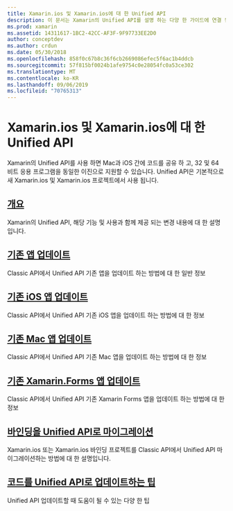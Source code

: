 ```yaml
---
title: Xamarin.ios 및 Xamarin.ios에 대 한 Unified API
description: 이 문서는 Xamarin의 Unified API를 설명 하는 다양 한 가이드에 연결 됩니다. 연결 된 콘텐츠 Unified API에 대 한 개요를 제공 하 고 기존 프로젝트를 마이그레이션하는 방법을 설명 합니다.
ms.prod: xamarin
ms.assetid: 14311617-1BC2-42CC-AF3F-9F97733EE2D0
author: conceptdev
ms.author: crdun
ms.date: 05/30/2018
ms.openlocfilehash: 858f0c67b8c36f6cb2669086efec5f6ac1b4ddcb
ms.sourcegitcommit: 57f815bf0024b1afe9754c0e28054fc0a53ce302
ms.translationtype: MT
ms.contentlocale: ko-KR
ms.lasthandoff: 09/06/2019
ms.locfileid: "70765313"
---
```

# <a name="unified-api-for-xamarinios-and-xamarinmac"></a>Xamarin.ios 및 Xamarin.ios에 대 한 Unified API

Xamarin의 Unified API를 사용 하면 Mac과 iOS 간에 코드를 공유 하 고, 32 및 64 비트 응용 프로그램을 동일한 이진으로 지원할 수 있습니다. Unified API은 기본적으로 새 Xamarin.ios 및 Xamarin.ios 프로젝트에서 사용 됩니다.

## <a name="overviewoverviewmd"></a>[개요](overview.md)

Xamarin의 Unified API, 해당 기능 및 사용과 함께 제공 되는 변경 내용에 대 한 설명입니다.

## <a name="update-existing-appsupdating-appsmd"></a>[기존 앱 업데이트](updating-apps.md)

Classic API에서 Unified API 기존 앱을 업데이트 하는 방법에 대 한 일반 정보

## <a name="updating-existing-ios-appsupdating-ios-appsmd"></a>[기존 iOS 앱 업데이트](updating-ios-apps.md)

Classic API에서 Unified API 기존 iOS 앱을 업데이트 하는 방법에 대 한 정보

## <a name="updating-existing-mac-appsupdating-mac-appsmd"></a>[기존 Mac 앱 업데이트](updating-mac-apps.md)

Classic API에서 Unified API 기존 Mac 앱을 업데이트 하는 방법에 대 한 정보

## <a name="update-existing-xamarinforms-appsupdating-xamarin-forms-appsmd"></a>[기존 Xamarin.Forms 앱 업데이트](updating-xamarin-forms-apps.md)

Classic API에서 Unified API 기존 Xamarin Forms 앱을 업데이트 하는 방법에 대 한 정보

## <a name="migrating-a-binding-to-the-unified-apiupdate-bindingmd"></a>[바인딩을 Unified API로 마이그레이션](update-binding.md)

Xamarin.ios 또는 Xamarin.ios 바인딩 프로젝트를 Classic API에서 Unified API 마이그레이션하는 방법에 대 한 설명입니다.

## <a name="tips-for-updating-code-to-the-unified-apiupdating-tipsmd"></a>[코드를 Unified API로 업데이트하는 팁](updating-tips.md)

Unified API 업데이트할 때 도움이 될 수 있는 다양 한 팁
